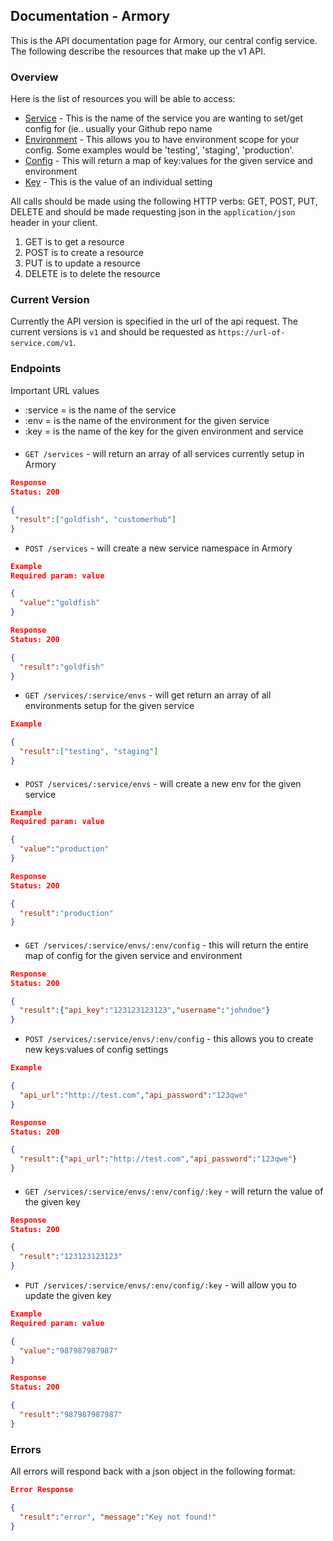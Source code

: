 ## Documentation - Armory
This is the API documentation page for Armory, our central config
service. The following describe the resources that make up the v1 API.

### Overview
Here is the list of resources you will be able to access:

* [Service](#service) - This is the name of the service you are wanting to set/get
config for (ie.. usually your Github repo name
* [Environment](#env) - This allows you to have environment scope for your
config. Some examples would be 'testing', 'staging', 'production'.
* [Config](#config) - This will return a map of key:values for the given service
and environment
* [Key](#key) - This is the value of an individual setting


All calls should be made using the following HTTP verbs: GET, POST, PUT,
DELETE and should be made requesting json in the `application/json`
header in your client.

1. GET is to get a resource
2. POST is to create a resource
3. PUT is to update a resource
4. DELETE is to delete the resource

### Current Version
Currently the API version is specified in the url of the api request. The
current versions is `v1` and should be requested as
`https://url-of-service.com/v1`.

### Endpoints

Important URL values
* :service = is the name of the service
* :env = is the name of the environment for the given service
* :key = is the name of the key for the given environment and service


#### **<style id="service">Service</style>**

* `GET /services` - will return an array of all services currently setup in Armory

```json
Response
Status: 200

{
 "result":["goldfish", "customerhub"]
}
```


* `POST /services` - will create a new service namespace in Armory

```json
Example
Required param: value

{
  "value":"goldfish"
}
```
```json
Response
Status: 200

{
  "result":"goldfish"
}
```

* `GET /services/:service/envs` - will get return an array of all environments setup for the given service

```json
Example

{
  "result":["testing", "staging"]
}
```

#### **<style id="env">Environments</style>**

* `POST /services/:service/envs` - will create a new env for the given service

```json
Example
Required param: value

{
  "value":"production"
}
```
```json
Response
Status: 200

{
  "result":"production"
}
```

#### **<style id="config">Config</style>**

* `GET /services/:service/envs/:env/config` - this will return the entire map of config for the given service and environment

```json
Response
Status: 200

{
  "result":{"api_key":"123123123123","username":"johndoe"}
}
```

* `POST /services/:service/envs/:env/config` - this allows you to create new keys:values of config settings

```json
Example

{
  "api_url":"http://test.com","api_password":"123qwe"
}
```

```json
Response
Status: 200

{
  "result":{"api_url":"http://test.com","api_password":"123qwe"}
}
```

#### **<style id="key">Key</style>**

* `GET /services/:service/envs/:env/config/:key` - will return the value of the given key

```json
Response
Status: 200

{
  "result":"123123123123"
}
```

* `PUT /services/:service/envs/:env/config/:key` - will allow you to update the given key

```json
Example
Required param: value

{
  "value":"987987987987"
}
```

```json
Response
Status: 200

{
  "result":"987987987987"
}
```

### Errors

All errors will respond back with a json object in the following format:

```json
Error Response

{
  "result":"error", "message":"Key not found!"
}
```
